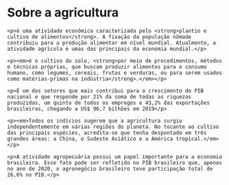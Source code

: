 <!DOCTYPE html>
<html lang=>
    <h1>Sobre a agricultura</h1>

    <p>é uma atividade econômica caracterizada pelo <strong>plantio e cultivo de alimentos</strong>. A fixação da população nômade contribuiu para a produção alimentar em nível mundial. Atualmente, a atividade agrícola é umas das principais da economia mundial.</p>

    <p><em>é o cultivo do solo, <strong>por meio de procedimentos, métodos e técnicas próprias, que buscam produzir alimentos para o consumo humano, como legumes, cereais, frutas e verduras, ou para serem usados como matérias-primas na indústria</strong>.</em></p>

    <p>É um dos setores que mais contribui para o crescimento do PIB nacional e que responde por 21% da soma de todas as riquezas produzidas, um quinto de todos os empregos e 43,2% das exportações brasileiras, chegando a US$ 96,7 bilhões em 2019</p>

    <p><em>Todos os indícios sugerem que a agricultura surgiu independentemente em várias regiões do planeta. No tocante ao cultivo das principais espécies, acredita-se que tenha despontado em três grandes áreas: a China, o Sudeste Asiático e a América tropical.</em></p>

    <p>A atividade agropecuária possui um papel importante para a economia brasileira. Esse fato pode ser refletido no PIB brasileiro que, apenas no ano de 2020, o agronegócio brasileiro teve participação total de 26,6% no PIB.</p>
</html>
